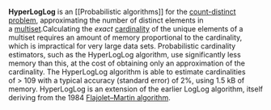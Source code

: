 **HyperLogLog** is an [[Probabilistic algorithms]] for the [count-distinct problem](https://en.wikipedia.org/wiki/Count-distinct_problem "Count-distinct problem"), approximating the number of distinct elements in a [multiset](https://en.wikipedia.org/wiki/Multiset "Multiset").Calculating the _exact_ [cardinality](https://en.wikipedia.org/wiki/Cardinality "Cardinality") of the unique elements of a multiset requires an amount of memory proportional to the cardinality, which is impractical for very large data sets. Probabilistic cardinality estimators, such as the HyperLogLog algorithm, use significantly less memory than this, at the cost of obtaining only an approximation of the cardinality. The HyperLogLog algorithm is able to estimate cardinalities of > 109 with a typical accuracy (standard error) of 2%, using 1.5 kB of memory. HyperLogLog is an extension of the earlier LogLog algorithm, itself deriving from the 1984 [Flajolet–Martin algorithm](https://en.wikipedia.org/wiki/Flajolet%E2%80%93Martin_algorithm "Flajolet–Martin algorithm").